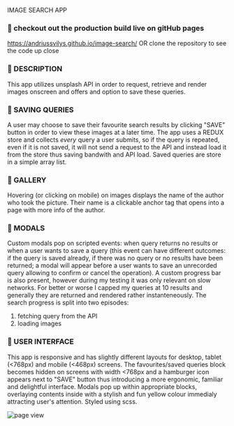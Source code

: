 IMAGE SEARCH APP
### :green_heart: checkout out the production build live on gitHub pages
https://andriussvilys.github.io/image-search/
OR clone the repository to see the code up close

###  :green_heart: DESCRIPTION
This app utilizes unsplash API in order to request, retrieve and render images onscreen and offers and option to save these queries. 

###  :green_heart: SAVING QUERIES
A user may choose to save their favourite search results by clicking "SAVE" button in order to view these images at a later time. 
The app uses a REDUX store and collects <i>every</i> query a user submits, so if the query is repeated, even if it is not saved, it will not send a request to the API and instead load it from the store thus saving bandwith and API load. Saved queries are store in a simple array list.

###  :green_heart: GALLERY
Hovering (or clicking on mobile) on images displays the name of the author who took the picture. Their name is a clickable anchor tag that opens into a page with more info of the author. 

###  :green_heart: MODALS
Custom modals pop on scripted events: when query returns no results or when a user wants to save a query (this event can have different outcomes: if the query is saved already, if there was no query or no results have been returned; a modal will appear before a user wants to save an unrecorded query allowing to confirm or cancel the operation). 
A custom progress bar is also present, however during my testing it was only relevant on slow networks. For better or worse I capped my queries at 10 results and generally they are returned and rendered rather instanteneously.
The search progress is split into two episodes: 
  1. fetching query from the API
  2. loading images 

###  :green_heart: USER INTERFACE 
This app is responsive and has slightly different layouts for desktop, tablet (<768px) and mobile (<468px) screens. The favourites/saved queries block becomes hidden on screens with width <768px and a hamburger icon appears next to "SAVE" button thus introducing a more ergonomic, familiar and delightful interface. 
Modals pop up within appropriate blocks, overlaying contents inside with a stylish and fun yellow colour immedialy attracting user's attention. Styled using scss. 

![page view](https://i.imgur.com/iPQpKDw.png)
